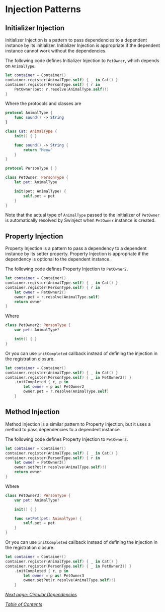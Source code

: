 # Injection Patterns

## Initializer Injection

Initializer Injection is a pattern to pass dependencies to a dependent instance by its initializer. Initializer Injection is appropriate if the dependent instance cannot work without the dependencies.

The following code defines Initializer Injection to `PetOwner`, which depends on `AnimalType`.

```swift
let container = Container()
container.register(AnimalType.self) { _ in Cat() }
container.register(PersonType.self) { r in
    PetOwner(pet: r.resolve(AnimalType.self)!)
}
```

Where the protocols and classes are

```swift
protocol AnimalType {
    func sound() -> String
}

class Cat: AnimalType {
    init() { }

    func sound() -> String {
        return "Meow"
    }
}

protocol PersonType { }

class PetOwner: PersonType {
    let pet: AnimalType

    init(pet: AnimalType) {
        self.pet = pet
    }
}
```

Note that the actual type of `AnimalType` passed to the initializer of `PetOwner` is automatically resolved by Swinject when `PetOwner` instance is created.

## Property Injection

Property Injection is a pattern to pass a dependency to a dependent instance by its setter property. Property Injection is appropriate if the dependency is optional to the dependent instance.

The following code defines Property Injection to `PetOwner2`.

```swift
let container = Container()
container.register(AnimalType.self) { _ in Cat() }
container.register(PersonType.self) { r in
    let owner = PetOwner2()
    owner.pet = r.resolve(AnimalType.self)
    return owner
}
```

Where

```swift
class PetOwner2: PersonType {
    var pet: AnimalType?

    init() { }
}
```

Or you can use <a name="initialization-callback">`initCompleted` callback</a> instead of defining the injection in the registration closure.

```swift
let container = Container()
container.register(AnimalType.self) { _ in Cat() }
container.register(PersonType.self) { _ in PetOwner2() }
    .initCompleted { r, p in
        let owner = p as! PetOwner2
        owner.pet = r.resolve(AnimalType.self)
    }
```

## Method Injection

Method Injection is a similar pattern to Property Injection, but it uses a method to pass dependencies to a dependent instance.

The following code defines Property Injection to `PetOwner3`.

```swift
let container = Container()
container.register(AnimalType.self) { _ in Cat() }
container.register(PersonType.self) { r in
    let owner = PetOwner3()
    owner.setPet(r.resolve(AnimalType.self)!)
    return owner
}
```

Where

```swift
class PetOwner3: PersonType {
    var pet: AnimalType?

    init() { }

    func setPet(pet: AnimalType) {
        self.pet = pet
    }
}
```

Or you can use `initCompleted` callback instead of defining the injection in the registration closure.

```swift
let container = Container()
container.register(AnimalType.self) { _ in Cat() }
container.register(PersonType.self) { _ in PetOwner3() }
    .initCompleted { r, p in
        let owner = p as! PetOwner3
        owner.setPet(r.resolve(AnimalType.self)!)
    }
```

_[Next page: Circular Dependencies](CircularDependencies.md)_

_[Table of Contents](README.md)_
